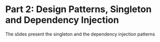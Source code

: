# Part 2: Design Patterns, Singleton and Dependency Injection

The slides present the singleton and the dependency injection patterns
